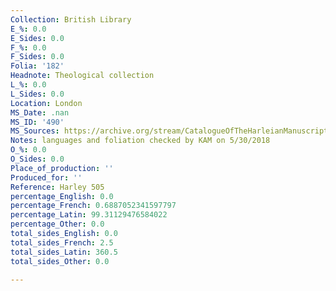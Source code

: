 ```yaml
---
Collection: British Library
E_%: 0.0
E_Sides: 0.0
F_%: 0.0
F_Sides: 0.0
Folia: '182'
Headnote: Theological collection
L_%: 0.0
L_Sides: 0.0
Location: London
MS_Date: .nan
MS_ID: '490'
MS_Sources: https://archive.org/stream/CatalogueOfTheHarleianManuscripts1/Catalogue_of_the_Harleian_Manuscripts_1#page/n379/mode/1up
Notes: languages and foliation checked by KAM on 5/30/2018
O_%: 0.0
O_Sides: 0.0
Place_of_production: ''
Produced_for: ''
Reference: Harley 505
percentage_English: 0.0
percentage_French: 0.6887052341597797
percentage_Latin: 99.31129476584022
percentage_Other: 0.0
total_sides_English: 0.0
total_sides_French: 2.5
total_sides_Latin: 360.5
total_sides_Other: 0.0

---
```


